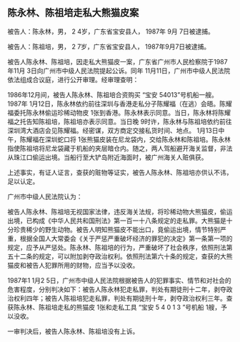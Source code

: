 ## 陈永林、陈祖培走私大熊猫皮案

被告人：陈永林，男， 2 4岁，广东省宝安县人， 1987年 9月 7日被逮捕。

被告人：陈祖培，男， 2 7岁，广东省宝安县人， 1987年9月7日被逮捕。

被告人陈永林、陈祖培，因走私大熊猫皮一案，广东省广州市人民检察院于1987年11月 3日向广州市中级人民法院提起公诉。同年 11月11日，广州市中级人民法院依法组成合议庭，进行公开审理。经审理查明：

1986年12月间，被告人陈永林、陈祖培合资购买 “宝安 54013”号机船一艘。 1987年 1月12日，陈永林依约前往深圳与香港走私分子陈耀福（在逃）会晤。陈耀福委托陈永林偷运珍稀动物皮 1张到香港。陈永林表示同意。当日，陈永林将陈耀福之托告知陈祖培，陈祖培亦表示同意。当日晚 9时许，陈永林与陈祖培依约前往深圳湾大酒店会见陈耀福。经密谋，双方商定交接私货时间、地点。 1月13日中午，陈耀福在深圳蛇口将 1张熊猫皮装在尼龙袋内，交给陈永林和陈祖培。陈永林指使陈祖培将尼龙袋藏于机船的夹层暗仓内。随之，两人驾船避开海关监督，非法从珠江口偷运出境。当船行至大铲岛附近海面时，被广州海关人赃俱获。

上述事实，有证人证言，查获的赃物等证实，被告人陈永林、陈祖培亦供认不讳，足以认定。

广州市中级人民法院认为：

被告人陈永林、陈祖培无视国家法律，违反海关法规，将珍稀动物大熊猫皮，偷运出境，已构成《中华人民共和国刑法》第一百一十八条规定的走私罪。大熊猫是十分珍贵稀少的野生动物。被告人明知熊猫皮不能出口，竟偷运出境，情节特别严重，根据全国人大常委会《关于严惩严重破坏经济的罪犯的决定》第一条第一项的规定，应予从严惩处。陈永林、陈祖培的行为，严重破坏了社会秩序，依照刑法第五十二条的规定，可以附加剥夺政治权利。依照刑法第六十条的规定，查获的大熊猫皮和被告人犯罪所用的财物，应当予以没收。

1987年1 1月2 5日，广州市中级人民法院根据被告人的犯罪事实、情节和对社会的危害程度，分别判决如下：被告人陈永林犯走私罪，判处有期徒刑十二年，剥夺政治权利四年；被告人陈祖培犯走私罪，判处有期徒刑十年，剥夺政治权利三年。查获陈永林、陈祖培走私的熊猫皮 1张和走私工具 “宝安 5 4 0 1 3 ”号机船 1艘，予以没收。

一审判决后，被告人陈永林、陈祖培没有上诉。

